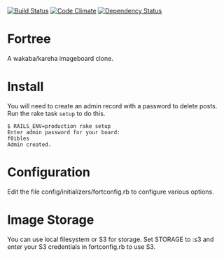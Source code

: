 [![Build Status](https://img.shields.io/travis/mcfiredrill/forttree.svg?style=flat)](http://travis-ci.org/mcfiredrill/forttree)
[![Code Climate](https://img.shields.io/codeclimate/github/mcfiredrill/forttree.svg?style=flat)](https://codeclimate.com/github/mcfiredrill/forttree)
[![Dependency Status](https://img.shields.io/gemnasium/mcfiredrill/forttree.svg?style=flat)](https://gemnasium.com/mcfiredrill/forttree)

Fortree
=======

A wakaba/kareha imageboard clone.

Install
=======
You will need to create an admin record with a password to delete posts. Run
the rake task `setup` to do this.

```
$ RAILS_ENV=production rake setup
Enter admin password for your board:
f0ibles
Admin created.
```

Configuration
=============
Edit the file config/initializers/fortconfig.rb to configure various options.

Image Storage
=============
You can use local filesystem or S3 for storage. Set STORAGE to :s3 and enter your
S3 credentials in fortconfig.rb to use S3.
